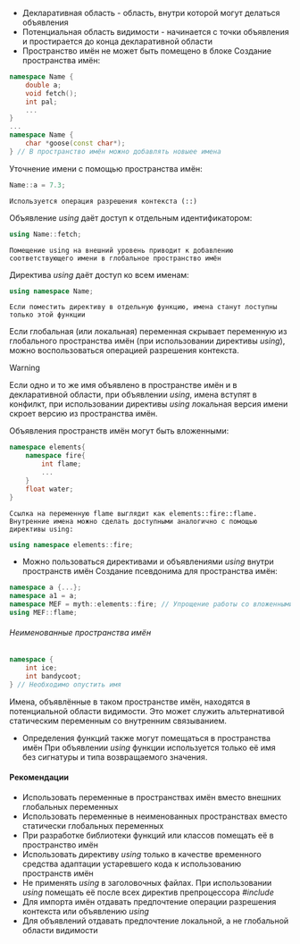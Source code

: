 - Декларативная область - область, внутри которой могут делаться объявления
- Потенциальная область видимости - начинается с точки объявления и простирается до конца декларативной области
- Пространство имён не может быть помещено в блоке
Создание пространства имён:
```cpp
namespace Name {
	double a;
	void fetch();
	int pal;
	...
}
...
namespace Name {
	char *goose(const char*);
} // В пространство имён можно добавлять новыее имена
```
Уточнение имени с помощью пространства имён:
```cpp
Name::a = 7.3;
```
	Используется операция разрешения контекста (::)
Объявление _using_ даёт доступ к отдельным идентификатором:
```cpp
using Name::fetch;
```
	Помещение using на внешний уровень приводит к добавлению соответствующего имени в глобальное пространство имён
Директива _using_ даёт доступ ко всем именам:
```cpp
using namespace Name;
```
	Если поместить директиву в отдельную функцию, имена станут лоступны только этой функции
Если глобальная (или локальная) переменная скрывает переменную из глобального пространства имён (при использовании директивы _using_), можно воспользоваться операцией разрешения контекста.
>[!Warning]
>Если одно и то же имя объявлено в пространстве имён и в декларативной области, при объявлении _using_, имена вступят в конфилкт, при использовании директивы _using_ локальная версия имени скроет версию из пространства имён.

Объявления пространств имён могут быть вложенными:
```cpp
namespace elements{
	namespace fire{
		int flame;
		...
	}
	float water;
}
```
	Ссылка на переменную flame выглядит как elements::fire::flame. Внутренние имена можно сделать доступными аналогично с помощью директивы using:
```cpp
using namespace elements::fire;
```
- Можно пользоваться директивами и объявлениями _using_ внутри пространств имён
Создание псевдонима для пространства имён:
```cpp
namespace a {...};
namespace a1 = a;
namespace MEF = myth::elements::fire; // Упрощение работы со вложенными пространствами имён
using MEF::flame;
```
###### Неименованные пространства имён
```cpp
namespace {
	int ice;
	int bandycoot;
} // Необходимо опустить имя
```
Имена, объявлённые в таком пространстве имён, находятся в потенциальной области видимости. Это может служить альтернативой статическим переменным со внутренним связыванием.
- Определения функций также могут помещаться в пространства имён
	При объявлении _using_ функции используется только её имя без сигнатуры и типа возвращаемого значения.
#### Рекомендации
- Использовать переменные в пространствах имён вместо внешних глобальных переменных
- Использовать переменные в неименованных пространствах вместо статически глобальных переменных
- При разработке библиотеки функций или классов помещать её в пространство имён
- Использовать директиву _using_ только в качестве временного средства адаптации устаревшего кода к использованию пространств имён
- Не применять _using_ в заголовочных файлах. При использовании _using_ помещать её после всех директив препроцессора _#include_
- Для импорта имён отдавать предпочтение операции разрешения контекста или объявлению _using_
- Для объявлений отдавать предпочтение локальной, а не глобальной области видимости